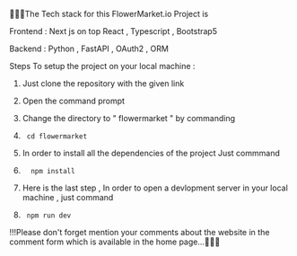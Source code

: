 📜📜📜The Tech stack for this FlowerMarket.io Project is 

  Frontend : Next js on top React , Typescript , Bootstrap5 

  Backend : Python , FastAPI , OAuth2 , ORM

Steps To setup the project on your local machine :

1. Just clone the repository with the given link

2. Open the command prompt

3. Change the directory to " flowermarket " by commanding
   
4.      cd flowermarket


5. In order to install all the dependencies of the project Just commmand

6.       npm install

7. Here is the last step , In order to open a devlopment server in your local machine , just command
  
8.      npm run dev



!!!Please don't forget mention your comments about the website in the comment form which is available in the home page...📜📜📜
